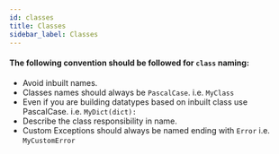 ```yaml
---
id: classes
title: Classes
sidebar_label: Classes
---
```


#### The following convention should be followed for `class` naming:

* Avoid inbuilt names.
* Classes names should always be `PascalCase`. i.e. `MyClass` 
* Even if you are building datatypes based on inbuilt class use PascalCase. i.e. `MyDict(dict):`
* Describe the class responsibility in name.
* Custom Exceptions should always be named ending with `Error` i.e. `MyCustomError`
